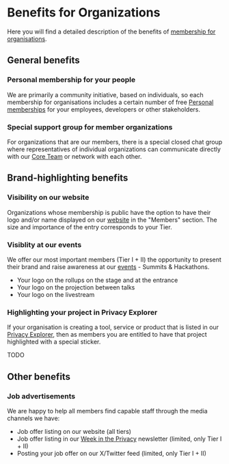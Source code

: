 # Benefits for Organizations

Here you will find a detailed description of the benefits of [membership for organisations](/membership#membership-for-organizations).

## General benefits

### Personal membership for your people

We are primarily a community initiative, based on individuals, so each membership for organisations includes a certain number of free [Personal memberships](/membership/#personal-membership) for your employees, developers or other stakeholders.

### Special support group for member organizations

For organizations that are our members, there is a special closed chat group where representatives of individual organizations can communicate directly with our [Core Team](/core-team) or network with each other.

## Brand-highlighting benefits

### Visibility on our website

Organizations whose membership is public have the option to have their logo and/or name displayed on our [website](https://web3privacy.info) in the "Members" section. The size and importance of the entry corresponds to your Tier.

### Visiblity at our events

We offer our most important members (Tier I + II) the opportunity to present their brand and raise awareness at our [events](/events/) - Summits & Hackathons.
* Your logo on the rollups on the stage and at the entrance
* Your logo on the projection between talks
* Your logo on the livestream

### Highlighting your project in Privacy Explorer

If your organisation is creating a tool, service or product that is listed in our [Privacy Explorer](/projects/privacy-explorer), then as members you are entitled to have that project highlighted with a special sticker.

TODO

## Other benefits

### Job advertisements

We are happy to help all members find capable staff through the media channels we have:
* Job offer listing on our website (all tiers)
* Job offer listing in our [Week in the Privacy](/news/week-in-the-privacy) newsletter (limited, only Tier I + II)
* Posting your job offer on our X/Twitter feed (limited, only Tier I + II)